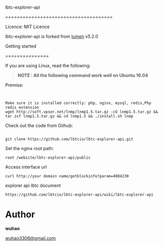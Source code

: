 lbtc-explorer-api

=====================================

Licence: MIT Licence

lbtc-explorer-api is forked from [lumen](https://github.com/laravel/lumen) v5.2.0


Getting started

===============



If you are using Linux, read the following:




> **NOTE :  All the following command work well on Ubuntu 16.04**




Premise:
```


Make sure it is installed correctly: php, nginx, mysql, redis,Php redis extension
wget http://soft.vpser.net/lnmp/lnmp1.5.tar.gz -cO lnmp1.5.tar.gz && tar zxf lnmp1.5.tar.gz && cd lnmp1.5 && ./install.sh lnmp
```


Check out the code from Github:
```

git clone https://github.com/lbtcio/lbtc-explorer-api.git
```
Set the nginx root path:
```
root /website/lbtc-explorer-api/public
```
Access interface url
```
curl http://your domain name/getblockinfo?param=4084230
```
explorer api lbtc document
```
https://github.com/lbtcio/lbtc-explorer-api/wiki/lbtc-explorer-api
```


Author
===============

**wuhao**

wuhao3306@gmail.com
